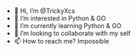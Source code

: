 - 👋 Hi, I’m @TrickyXcs
- 👀 I’m interested in Python & GO
- 🌱 I’m currently learning Python & GO
- 💞️ I’m looking to collaborate with my self
- 📫 How to reach me? Impossible
